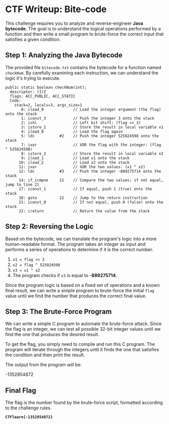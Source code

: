 # CTF Writeup: Bite-code

This challenge requires you to analyze and reverse-engineer **Java bytecode**. The goal is to understand the logical operations performed by a function and then write a small program to brute-force the correct input that satisfies a given condition.

## Step 1: Analyzing the Java Bytecode

The provided file `bitecode.txt` contains the bytecode for a function named `checkNum`. By carefully examining each instruction, we can understand the logic it's trying to execute.

```
public static boolean checkNum(int);
  descriptor: (I)Z
  flags: ACC_PUBLIC, ACC_STATIC
  Code:
    stack=2, locals=3, args_size=1
       0: iload_0             // Load the integer argument (the flag) onto the stack
       1: iconst_3            // Push the integer 3 onto the stack
       2: ishl                // Left bit shift: (flag << 3)
       3: istore_1            // Store the result in local variable x1
       4: iload_0             // Load the flag again
       5: ldc           #2    // Push the integer 525024598 onto the stack
       7: ixor                // XOR the flag with the integer: (flag ^ 525024598)
       8: istore_2            // Store the result in local variable x2
       9: iload_1             // Load x1 onto the stack
      10: iload_2             // Load x2 onto the stack
      11: ixor                // XOR the two values: (x1 ^ x2)
      12: ldc           #3    // Push the integer -889275714 onto the stack
      14: if_icmpne     21    // Compare the two values; if not equal, jump to line 21
      17: iconst_1            // If equal, push 1 (true) onto the stack
      18: goto          22    // Jump to the return instruction
      21: iconst_0            // If not equal, push 0 (false) onto the stack
      22: ireturn             // Return the value from the stack
```

## Step 2: Reversing the Logic

Based on the bytecode, we can translate the program's logic into a more human-readable format. The program takes an integer as input and performs a series of operations to determine if it is the correct number.

1. `x1 = flag << 3`
2. `x2 = flag ^ 525024598`
3. `x3 = x1 ^ x2`
4. The program checks if `x3` is equal to **-889275714**.

Since the program logic is based on a fixed set of operations and a known final result, we can write a simple program to brute-force the initial `flag` value until we find the number that produces the correct final value.

## Step 3: The Brute-Force Program

We can write a simple C program to automate the brute-force attack. Since the flag is an integer, we can test all possible 32-bit integer values until we find the one that produces the desired result.

To get the flag, you simply need to compile and run this C program. The program will iterate through the integers until it finds the one that satisfies the condition and then print the result.

The output from the program will be:

-1352854872

## Final Flag

The flag is the number found by the brute-force script, formatted according to the challenge rules.

**`CTFlearn{-1352854872}`**